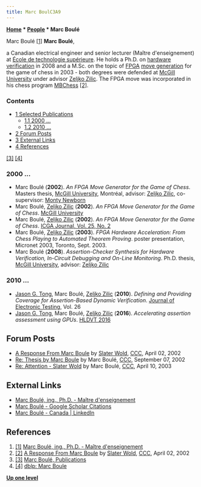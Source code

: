```yaml
---
title: Marc BoulC3A9
---
```

**[Home](Home "Home") \* [People](People "People") \* Marc Boulé**



 [](https://sites.google.com/a/etsmtl.net/mboule/) Marc Boulé <a id="cite-note-1" href="#cite-ref-1">[1]</a> 
**Marc Boulé**,  

a Canadian electrical engineer and senior lecturer (Maître d'enseignement) at [École de technologie supérieure](https://en.wikipedia.org/wiki/%C3%89cole_de_technologie_sup%C3%A9rieure). 
He holds a Ph.D. on [hardware verification](https://en.wikipedia.org/wiki/Electronic_design_automation#Analysis_and_verification) in 2008 and a M.Sc. on the topic of [FPGA](FPGA "FPGA") [move generation](Move_Generation "Move Generation") for the game of chess in 2003 - both degrees were defended at [McGill University](McGill_University "McGill University") under advisor [Zeljko Zilic](Zeljko_Zilic "Zeljko Zilic"). 
The FPGA move was incorporated in his chess program [MBChess](MBChess "MBChess") <a id="cite-note-2" href="#cite-ref-2">[2]</a>. 



### Contents


* [1 Selected Publications](#selected-publications)
	+ [1.1 2000 ...](#2000-...)
	+ [1.2 2010 ...](#2010-...)
* [2 Forum Posts](#forum-posts)
* [3 External Links](#external-links)
* [4 References](#references)






<a id="cite-note-3" href="#cite-ref-3">[3]</a> <a id="cite-note-4" href="#cite-ref-4">[4]</a>



### 2000 ...


* Marc Boulé (**2002**). *An FPGA Move Generator for the Game of Chess*. Masters thesis, [McGill University](McGill_University "McGill University"), Montréal, advisor: [Zeljko Zilic](Zeljko_Zilic "Zeljko Zilic"), co-supervisor: [Monty Newborn](Monroe_Newborn "Monroe Newborn")
* Marc Boulé, [Zeljko Zilic](Zeljko_Zilic "Zeljko Zilic") (**2002**). *An FPGA Move Generator for the Game of Chess*. [McGill University](McGill_University "McGill University")
* Marc Boulé, [Zeljko Zilic](Zeljko_Zilic "Zeljko Zilic") (**2002**). *An FPGA Move Generator for the Game of Chess*. [ICGA Journal, Vol. 25, No. 2](ICGA_Journal#25_2 "ICGA Journal")
* Marc Boulé, [Zeljko Zilic](Zeljko_Zilic "Zeljko Zilic") (**2003**). *FPGA Hardware Acceleration: From Chess Playing to Automated Theorem Proving*. poster presentation, Micronet 2003, Toronto, Sept. 2003.
* Marc Boulé (**2008**). *Assertion-Checker Synthesis for Hardware Verification, In-Circuit Debugging and On-Line Monitoring*. Ph.D. thesis, [McGill University](McGill_University "McGill University"), advisor: [Zeljko Zilic](Zeljko_Zilic "Zeljko Zilic")


### 2010 ...


* [Jason G. Tong](https://dblp.uni-trier.de/pers/hd/t/Tong:Jason_G=), Marc Boulé, [Zeljko Zilic](Zeljko_Zilic "Zeljko Zilic") (**2010**). *Defining and Providing Coverage for Assertion-Based Dynamic Verification*. [Journal of Electronic Testing](https://link.springer.com/journal/10836), Vol. 26
* [Jason G. Tong](https://dblp.uni-trier.de/pers/hd/t/Tong:Jason_G=), Marc Boulé, [Zeljko Zilic](Zeljko_Zilic "Zeljko Zilic") (**2016**). *Accelerating assertion assessment using GPUs*. [HLDVT 2016](https://dblp.uni-trier.de/db/conf/hldvt/hldvt2016.html)


## Forum Posts


* [A Response From Marc Boule](https://www.stmintz.com/ccc/index.php?id=221124) by [Slater Wold](index.php?title=Slater_Wold&action=edit&redlink=1 "Slater Wold (page does not exist)"), [CCC](CCC "CCC"), April 02, 2002
* [Re: Thesis by Marc Boule](https://www.stmintz.com/ccc/index.php?id=250602) by Marc Boulé, [CCC](CCC "CCC"), September 07, 2002
* [Re: Attention - Slater Wold](https://www.stmintz.com/ccc/index.php?id=292813) by Marc Boulé, [CCC](CCC "CCC"), April 10, 2003


## External Links


* [Marc Boulé, ing., Ph.D. - Maître d'enseignement](https://sites.google.com/a/etsmtl.net/mboule/)
* [Marc Boulé - Google Scholar Citations](https://scholar.google.ca/citations?user=y3ukjHkAAAAJ&hl=en)
* [Marc Boulé - Canada | LinkedIn](http://ca.linkedin.com/in/marcboule)


## References


1. <a id="cite-ref-1" href="#cite-note-1">[1]</a> [Marc Boulé, ing., Ph.D. - Maître d'enseignement](https://sites.google.com/a/etsmtl.net/mboule/)
2. <a id="cite-ref-2" href="#cite-note-2">[2]</a> [A Response From Marc Boule](https://www.stmintz.com/ccc/index.php?id=221124) by [Slater Wold](index.php?title=Slater_Wold&action=edit&redlink=1 "Slater Wold (page does not exist)"), [CCC](CCC "CCC"), April 02, 2002
3. <a id="cite-ref-3" href="#cite-note-3">[3]</a> [Marc Boulé, Publications](https://sites.google.com/a/etsmtl.net/mboule/home/publications)
4. <a id="cite-ref-4" href="#cite-note-4">[4]</a> [dblp: Marc Boule](https://dblp.uni-trier.de/pers/hd/b/Boule:Marc)

**[Up one level](People "People")**







 
